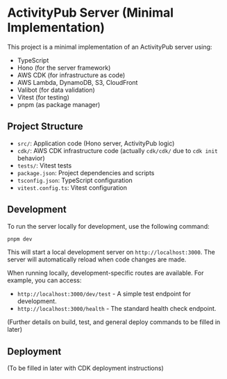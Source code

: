 # ActivityPub Server (Minimal Implementation)

This project is a minimal implementation of an ActivityPub server using:

*   TypeScript
*   Hono (for the server framework)
*   AWS CDK (for infrastructure as code)
*   AWS Lambda, DynamoDB, S3, CloudFront
*   Valibot (for data validation)
*   Vitest (for testing)
*   pnpm (as package manager)

## Project Structure

*   `src/`: Application code (Hono server, ActivityPub logic)
*   `cdk/`: AWS CDK infrastructure code (actually `cdk/cdk/` due to `cdk init` behavior)
*   `tests/`: Vitest tests
*   `package.json`: Project dependencies and scripts
*   `tsconfig.json`: TypeScript configuration
*   `vitest.config.ts`: Vitest configuration

## Development

To run the server locally for development, use the following command:

```bash
pnpm dev
```

This will start a local development server on `http://localhost:3000`. 
The server will automatically reload when code changes are made.

When running locally, development-specific routes are available. For example, you can access:
- `http://localhost:3000/dev/test` - A simple test endpoint for development.
- `http://localhost:3000/health` - The standard health check endpoint.

(Further details on build, test, and general deploy commands to be filled in later)

## Deployment

(To be filled in later with CDK deployment instructions)